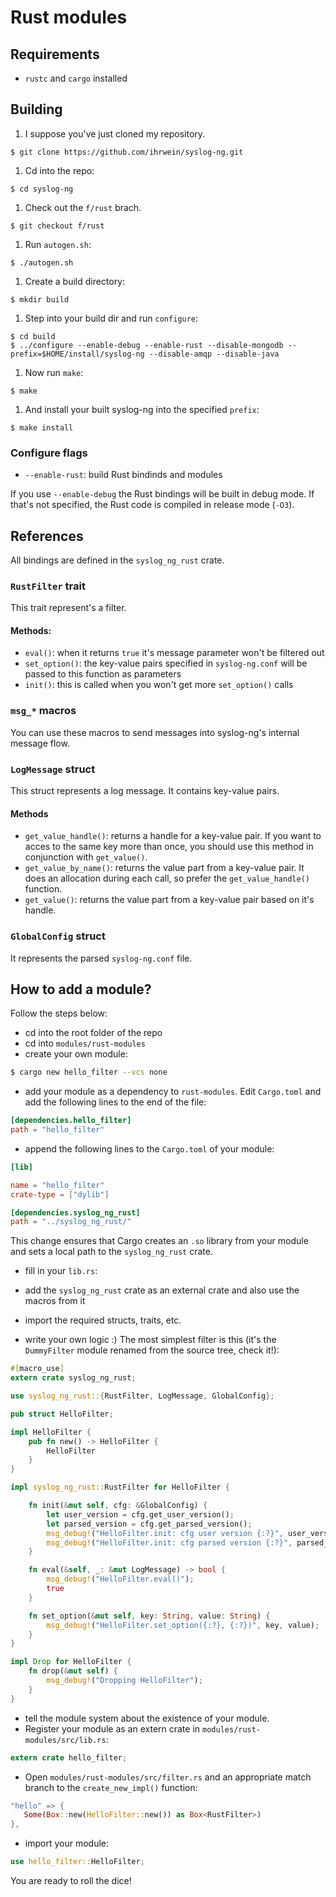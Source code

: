 # Rust modules

## Requirements

* `rustc` and `cargo` installed

## Building

1. I suppose you've just cloned my repository.

```
$ git clone https://github.com/ihrwein/syslog-ng.git
```

1. Cd into the repo:

```
$ cd syslog-ng
```

1. Check out the `f/rust` brach.

```
$ git checkout f/rust
```

1. Run `autogen.sh`:

```
$ ./autogen.sh
```

1. Create a build directory:

```
$ mkdir build
```

1. Step into your build dir and run `configure`:

```
$ cd build
$ ../configure --enable-debug --enable-rust --disable-mongodb --prefix=$HOME/install/syslog-ng --disable-amqp --disable-java
```

1. Now run `make`:

```
$ make
```

1. And install your built syslog-ng into the specified `prefix`:

```
$ make install
```

### Configure flags

* `--enable-rust`: build Rust bindinds and modules

If you use `--enable-debug` the Rust bindings will be built in
debug mode. If that's not specified, the Rust code is compiled in
release mode (`-O3`).

## References

All bindings are defined in the `syslog_ng_rust` crate.

### `RustFilter` trait

This trait represent's a filter.

#### Methods:

* `eval()`: when it returns `true` it's message parameter won't be filtered out
* `set_option()`: the key-value pairs specified in `syslog-ng.conf` will be passed to this function as parameters
* `init()`: this is called when you won't get more `set_option()` calls

### `msg_*` macros

You can use these macros to send messages into syslog-ng's internal message flow.

### `LogMessage` struct

This struct represents a log message. It contains key-value pairs.

#### Methods

* `get_value_handle()`: returns a handle for a key-value pair. If you want to acces to the same key more than once, you should use this method in conjunction with `get_value()`.
* `get_value_by_name()`: returns the value part from a key-value pair. It does an allocation during each call, so prefer the `get_value_handle()` function.
* `get_value()`: returns the value part from a key-value pair based on it's handle.

### `GlobalConfig` struct

It represents the parsed `syslog-ng.conf` file.

## How to add a module?

Follow the steps below:

* cd into the root folder of the repo
* cd into `modules/rust-modules`
* create your own module:

```bash
$ cargo new hello_filter --vcs none
```

* add your module as a dependency to `rust-modules`. Edit `Cargo.toml` and add the following lines to the end of the file:

```toml
[dependencies.hello_filter]
path = "hello_filter"
```

* append the following lines to the `Cargo.toml` of your module:

```toml
[lib]

name = "hello_filter"
crate-type = ["dylib"]

[dependencies.syslog_ng_rust]
path = "../syslog_ng_rust/"
```

This change ensures that Cargo creates an `.so` library from your module and sets a local path to the  `syslog_ng_rust` crate.

* fill in your `lib.rs`:

 * add the `syslog_ng_rust` crate as an external crate and also use the macros from it 
 * import the required structs, traits, etc.
 * write your own logic :)
 The most simplest filter is this (it's the `DummyFilter` module renamed from the source tree, check it!):

 ```rust
 #[macro_use]
 extern crate syslog_ng_rust;
 
 use syslog_ng_rust::{RustFilter, LogMessage, GlobalConfig};
 
 pub struct HelloFilter;
 
 impl HelloFilter {
     pub fn new() -> HelloFilter {
         HelloFilter
     }
 }
 
 impl syslog_ng_rust::RustFilter for HelloFilter {
 
     fn init(&mut self, cfg: &GlobalConfig) {
         let user_version = cfg.get_user_version();
         let parsed_version = cfg.get_parsed_version();
         msg_debug!("HelloFilter.init: cfg user version {:?}", user_version);
         msg_debug!("HelloFilter.init: cfg parsed version {:?}", parsed_version);
     }
 
     fn eval(&self, _: &mut LogMessage) -> bool {
         msg_debug!("HelloFilter.eval()");
         true    
     }
 
     fn set_option(&mut self, key: String, value: String) {
         msg_debug!("HelloFilter.set_option({:?}, {:?})", key, value);
     }
 }
 
 impl Drop for HelloFilter {
     fn drop(&mut self) {
         msg_debug!("Dropping HelloFilter");    
     }
 }
 ```

* tell the module system about the existence of your module.
 * Register your module as an extern crate in `modules/rust-modules/src/lib.rs`:

 ```rust
 extern crate hello_filter;
 ```

 * Open `modules/rust-modules/src/filter.rs` and an appropriate match branch to the `create_new_impl()` function:

 ```rust
"hello" => {
    Some(Box::new(HelloFilter::new()) as Box<RustFilter>)
},
 ```

 * import your module:

 ```rust
 use hello_filter::HelloFilter; 
 ```

You are ready to roll the dice!
